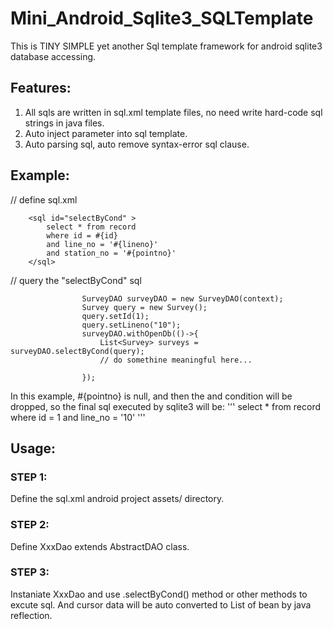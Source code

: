 # Mini_Android_Sqlite3_SQLTemplate
This is TINY SIMPLE yet another Sql template framework for android sqlite3 database accessing.

## Features:
1. All sqls are written in sql.xml template files, no need write hard-code sql strings in java files.
2. Auto inject parameter into sql template.
3. Auto parsing sql, auto remove syntax-error sql clause.

## Example:
// define sql.xml
```
    <sql id="selectByCond" >
        select * from record
        where id = #{id}
        and line_no = '#{lineno}'
        and station_no = '#{pointno}'
    </sql>
```

// query the "selectByCond" sql
```
                SurveyDAO surveyDAO = new SurveyDAO(context);
                Survey query = new Survey();
                query.setId(1);
                query.setLineno("10");
                surveyDAO.withOpenDb(()->{
                    List<Survey> surveys = surveyDAO.selectByCond(query);
                    // do somethine meaningful here...
                    
                });
```
In this example, #{pointno} is null, and then the and condition will be dropped, so the final sql executed by sqlite3 will be:
'''
select * from record
where id = 1
and line_no = '10'
'''

## Usage:
### STEP 1: 
Define the sql.xml android project assets/ directory.
### STEP 2: 
Define XxxDao extends AbstractDAO class.
### STEP 3: 
Instaniate XxxDao and use .selectByCond() method or other methods to excute sql.
And cursor data will be auto converted to List of bean by java reflection.

